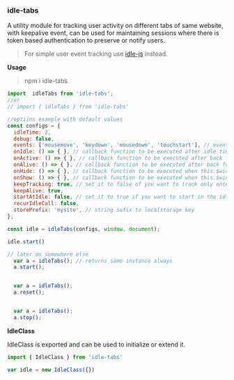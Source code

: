 
### idle-tabs

A utility module for tracking user activity on different tabs of same website, with keepalive event, can be used for maintaining sessions where there is token based authentication to preserve or notify users.

> For simple user event tracking use [idle-js](https://github.com/soixantecircuits/idle-js) instead.

**Usage**

> npm i idle-tabs

```js
import  idleTabs from 'idle-tabs';
//or
// import { idleTabs } from 'idle-tabs' 

//optiins example with default values
const configs = {
  idleTime: 2,
  debug: false,
  events: ['mousemove', 'keydown', 'mousedown', 'touchstart'], // events that will trigger the idle resetter
  onIdle: () => { }, // callback function to be executed after idle time
  onActive: () => { }, // callback function to be executed after back form idleness
  onAlive: () => { }, // callback function to be executed after back form idleness
  onHide: () => { }, // callback function to be executed when this.$window become hidden
  onShow: () => { }, // callback function to be executed when this.$window become visible
  keepTracking: true, // set it to false of you want to track only once
  keepAlive: true,
  startAtIdle: false, // set it to true if you want to start in the idle state
  recurIdleCall: false,
  storePrefix: 'mysite', // string sufix to localstorage key
};

const idle = idleTabs(configs, window, document);

idle.start()

// later on somewhere else
  var a = idleTabs(); // returns same instance always
  a.start();


  var a = idleTabs();
  a.reset();


  var a = idleTabs();
  a.stop();

```
**IdleClass**

IdleClass is exported and can be used to initialize or extend it.

```js
import { IdleClass } from 'idle-tabs'

var idle = new IdleClass({})

```